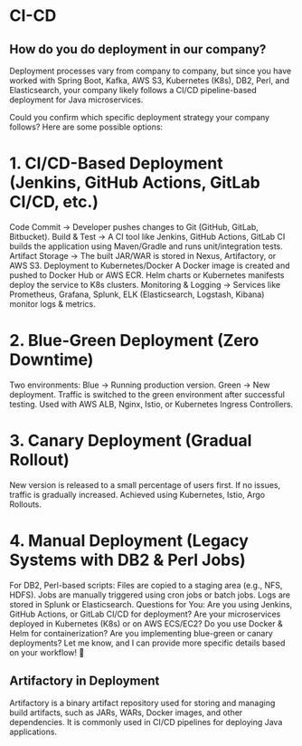 # CI-CD


## How do you do deployment in our company?

Deployment processes vary from company to company, but since you have worked with Spring Boot, Kafka, AWS S3, Kubernetes (K8s), DB2, Perl, and Elasticsearch, your company likely follows a CI/CD pipeline-based deployment for Java microservices.

Could you confirm which specific deployment strategy your company follows? Here are some possible options:

# 1. CI/CD-Based Deployment (Jenkins, GitHub Actions, GitLab CI/CD, etc.)

Code Commit → Developer pushes changes to Git (GitHub, GitLab, Bitbucket).
Build & Test → A CI tool like Jenkins, GitHub Actions, GitLab CI builds the application using Maven/Gradle and runs unit/integration tests.
Artifact Storage → The built JAR/WAR is stored in Nexus, Artifactory, or AWS S3.
Deployment to Kubernetes/Docker
A Docker image is created and pushed to Docker Hub or AWS ECR.
Helm charts or Kubernetes manifests deploy the service to K8s clusters.
Monitoring & Logging → Services like Prometheus, Grafana, Splunk, ELK (Elasticsearch, Logstash, Kibana) monitor logs & metrics.


# 2. Blue-Green Deployment (Zero Downtime)

Two environments:
Blue → Running production version.
Green → New deployment.
Traffic is switched to the green environment after successful testing.
Used with AWS ALB, Nginx, Istio, or Kubernetes Ingress Controllers.

# 3. Canary Deployment (Gradual Rollout)

New version is released to a small percentage of users first.
If no issues, traffic is gradually increased.
Achieved using Kubernetes, Istio, Argo Rollouts.

# 4. Manual Deployment (Legacy Systems with DB2 & Perl Jobs)

For DB2, Perl-based scripts:
Files are copied to a staging area (e.g., NFS, HDFS).
Jobs are manually triggered using cron jobs or batch jobs.
Logs are stored in Splunk or Elasticsearch.
Questions for You:
Are you using Jenkins, GitHub Actions, or GitLab CI/CD for deployment?
Are your microservices deployed in Kubernetes (K8s) or on AWS ECS/EC2?
Do you use Docker & Helm for containerization?
Are you implementing blue-green or canary deployments?
Let me know, and I can provide more specific details based on your workflow! 🚀


## Artifactory in Deployment

Artifactory is a binary artifact repository used for storing and managing build artifacts, such as JARs, WARs, Docker images, and other dependencies. It is commonly used in CI/CD pipelines for deploying Java applications.


     
